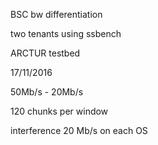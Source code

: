BSC bw differentiation

two tenants using ssbench

ARCTUR testbed

17/11/2016

50Mb/s - 20Mb/s

120 chunks per window

interference 20 Mb/s on each OS


